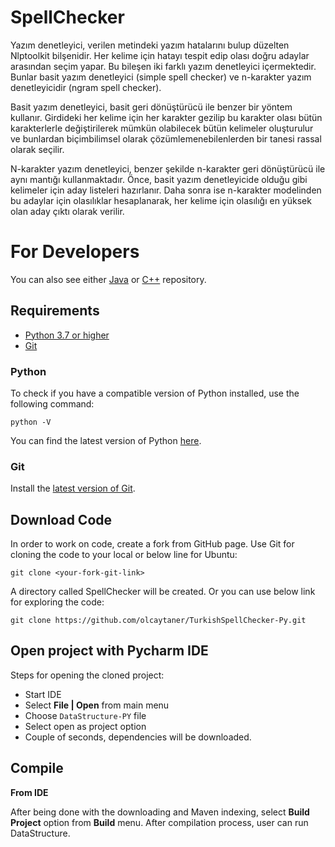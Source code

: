 # SpellChecker

Yazım denetleyici, verilen metindeki yazım hatalarını bulup düzelten Nlptoolkit bilşenidir. Her kelime için hatayı tespit edip olası doğru adaylar arasından seçim yapar. Bu bileşen iki farklı yazım denetleyici içermektedir. Bunlar basit yazım denetleyici (simple spell checker) ve n-karakter yazım denetleyicidir (ngram spell checker).

Basit yazım denetleyici, basit geri dönüştürücü ile benzer bir yöntem kullanır. Girdideki her kelime için her karakter gezilip bu karakter olası bütün karakterlerle değiştirilerek mümkün olabilecek bütün kelimeler oluşturulur ve bunlardan biçimbilimsel olarak çözümlemenebilenlerden bir tanesi rassal olarak seçilir.

N-karakter yazım denetleyici, benzer şekilde n-karakter geri dönüştürücü ile aynı mantığı kullanmaktadır. Önce, basit yazım denetleyicide olduğu gibi kelimeler için aday listeleri hazırlanır. Daha sonra ise n-karakter modelinden bu adaylar için olasılıklar hesaplanarak, her kelime için olasılığı en yüksek olan aday çıktı olarak verilir.

For Developers
============
You can also see either [Java](https://github.com/olcaytaner/TurkishSpellChecker) 
or [C++](https://github.com/olcaytaner/TurkishSpellChecker-CPP) repository.
## Requirements

* [Python 3.7 or higher](#python)
* [Git](#git)

### Python 

To check if you have a compatible version of Python installed, use the following command:

    python -V
    
You can find the latest version of Python [here](https://www.python.org/downloads/).

### Git

Install the [latest version of Git](https://git-scm.com/book/en/v2/Getting-Started-Installing-Git).

## Download Code

In order to work on code, create a fork from GitHub page. 
Use Git for cloning the code to your local or below line for Ubuntu:

	git clone <your-fork-git-link>

A directory called SpellChecker will be created. Or you can use below link for exploring the code:

	git clone https://github.com/olcaytaner/TurkishSpellChecker-Py.git

## Open project with Pycharm IDE

Steps for opening the cloned project:

* Start IDE
* Select **File | Open** from main menu
* Choose `DataStructure-PY` file
* Select open as project option
* Couple of seconds, dependencies will be downloaded. 


## Compile

**From IDE**

After being done with the downloading and Maven indexing, select **Build Project** option from **Build** menu. After compilation process, user can run DataStructure.
